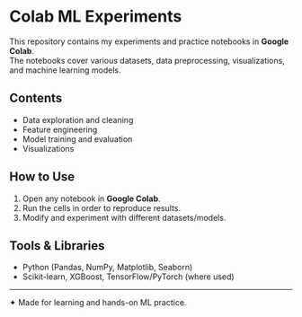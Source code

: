 # Colab ML Experiments

This repository contains my experiments and practice notebooks in **Google Colab**.  
The notebooks cover various datasets, data preprocessing, visualizations, and machine learning models.

## Contents
- Data exploration and cleaning  
- Feature engineering  
- Model training and evaluation  
- Visualizations  

## How to Use
1. Open any notebook in **Google Colab**.  
2. Run the cells in order to reproduce results.  
3. Modify and experiment with different datasets/models.  

## Tools & Libraries
- Python (Pandas, NumPy, Matplotlib, Seaborn)  
- Scikit-learn, XGBoost, TensorFlow/PyTorch (where used)  

---
✦ Made for learning and hands-on ML practice.
